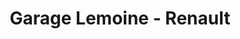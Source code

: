 ---
title: "Garage Lemoine - Renault"
url: /saint-pierre-des-corps/garage-lemoine-renault/
shop: Autowerkstatt
---